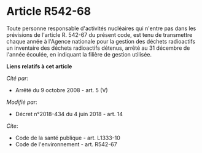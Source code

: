 # Article R542-68

Toute personne responsable d'activités nucléaires qui n'entre pas dans les prévisions de l'article R. 542-67 du présent code,
est tenu de transmettre chaque année à l'Agence nationale pour la gestion des déchets radioactifs un inventaire des déchets
radioactifs détenus, arrêté au 31 décembre de l'année écoulée, en indiquant la filière de gestion utilisée.

**Liens relatifs à cet article**

_Cité par_:

  - Arrêté du 9 octobre 2008 - art. 5 (V)

_Modifié par_:

  - Décret n°2018-434 du 4 juin 2018 - art. 14

_Cite_:

  - Code de la santé publique - art. L1333-10
  - Code de l'environnement - art. R542-67
